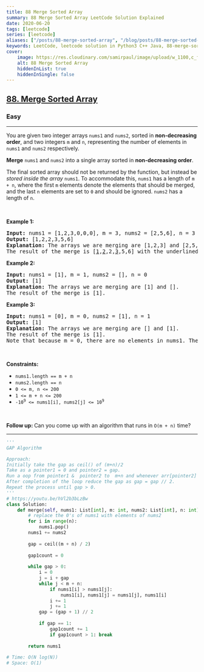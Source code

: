 ```yaml
---
title: 88 Merge Sorted Array
summary: 88 Merge Sorted Array LeetCode Solution Explained
date: 2020-06-20
tags: [leetcode]
series: [leetcode]
aliases: ["/posts/88-merge-sorted-array", "/blog/posts/88-merge-sorted-array", "/88-merge-sorted-array"]
keywords: LeetCode, leetcode solution in Python3 C++ Java, 88-merge-sorted-array solution
cover:
    image: https://res.cloudinary.com/samirpaul/image/upload/w_1100,c_fit,co_rgb:FFFFFF,l_text:Arial_70_bold:88 Merge Sorted Array/problem-solving.webp
    alt: 88 Merge Sorted Array
    hiddenInList: true
    hiddenInSingle: false
---
```



<h2><a href="https://leetcode.com/problems/merge-sorted-array/">88. Merge Sorted Array</a></h2><h3>Easy</h3><hr><div><p>You are given two integer arrays <code>nums1</code> and <code>nums2</code>, sorted in <strong>non-decreasing order</strong>, and two integers <code>m</code> and <code>n</code>, representing the number of elements in <code>nums1</code> and <code>nums2</code> respectively.</p>

<p><strong>Merge</strong> <code>nums1</code> and <code>nums2</code> into a single array sorted in <strong>non-decreasing order</strong>.</p>

<p>The final sorted array should not be returned by the function, but instead be <em>stored inside the array </em><code>nums1</code>. To accommodate this, <code>nums1</code> has a length of <code>m + n</code>, where the first <code>m</code> elements denote the elements that should be merged, and the last <code>n</code> elements are set to <code>0</code> and should be ignored. <code>nums2</code> has a length of <code>n</code>.</p>

<p>&nbsp;</p>
<p><strong>Example 1:</strong></p>

<pre><strong>Input:</strong> nums1 = [1,2,3,0,0,0], m = 3, nums2 = [2,5,6], n = 3
<strong>Output:</strong> [1,2,2,3,5,6]
<strong>Explanation:</strong> The arrays we are merging are [1,2,3] and [2,5,6].
The result of the merge is [<u>1</u>,<u>2</u>,2,<u>3</u>,5,6] with the underlined elements coming from nums1.
</pre>

<p><strong>Example 2:</strong></p>

<pre><strong>Input:</strong> nums1 = [1], m = 1, nums2 = [], n = 0
<strong>Output:</strong> [1]
<strong>Explanation:</strong> The arrays we are merging are [1] and [].
The result of the merge is [1].
</pre>

<p><strong>Example 3:</strong></p>

<pre><strong>Input:</strong> nums1 = [0], m = 0, nums2 = [1], n = 1
<strong>Output:</strong> [1]
<strong>Explanation:</strong> The arrays we are merging are [] and [1].
The result of the merge is [1].
Note that because m = 0, there are no elements in nums1. The 0 is only there to ensure the merge result can fit in nums1.
</pre>

<p>&nbsp;</p>
<p><strong>Constraints:</strong></p>

<ul>
	<li><code>nums1.length == m + n</code></li>
	<li><code>nums2.length == n</code></li>
	<li><code>0 &lt;= m, n &lt;= 200</code></li>
	<li><code>1 &lt;= m + n &lt;= 200</code></li>
	<li><code>-10<sup>9</sup> &lt;= nums1[i], nums2[j] &lt;= 10<sup>9</sup></code></li>
</ul>

<p>&nbsp;</p>
<p><strong>Follow up: </strong>Can you come up with an algorithm that runs in <code>O(m + n)</code> time?</p>
</div>

---




```python
'''
GAP Algorithm

Approach:
Initially take the gap as ceil() of (m+n)/2
Take as a pointer1 = 0 and pointer2 = gap.
Run a oop from pointer1 &  pointer2 to  m+n and whenever arr[pointer2] < arr[pointer1], swap those.
After completion of the loop reduce the gap as gap = gap // 2.
Repeat the process until gap > 0.
'''
# https://youtu.be/hVl2b3bLzBw
class Solution:
    def merge(self, nums1: List[int], m: int, nums2: List[int], n: int) -> None:
        # replace the 0's of nums1 with elements of nums2
        for i in range(n):
            nums1.pop()
        nums1 += nums2
            
        gap = ceil((m + n) / 2)
        
        gap1count = 0
        
        while gap > 0:
            i = 0
            j = i + gap
            while j < m + n:
                if nums1[i] > nums1[j]:
                    nums1[i], nums1[j] = nums1[j], nums1[i]
                i += 1
                j += 1
            gap = (gap + 1) // 2
            
            if gap == 1:
                gap1count += 1
                if gap1count > 1: break
                
        return nums1
    
# Time: O(N log(N))
# Space: O(1)

```
